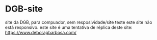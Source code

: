 # DGB-site
 site da DGB, para compuador, sem resposividade/site teste
 este site não está responsivo. 
 este site é uma tentativa de réplica deste site: https://www.deboragbarbosa.com/

